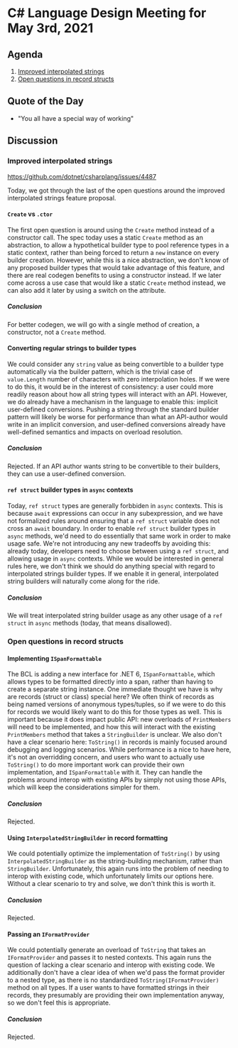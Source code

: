 # C# Language Design Meeting for May 3rd, 2021

## Agenda

1. [Improved interpolated strings](#improved-interpolated-strings)
2. [Open questions in record structs](#open-questions-in-record-structs)

## Quote of the Day

- "You all have a special way of working"

## Discussion

### Improved interpolated strings

https://github.com/dotnet/csharplang/issues/4487

Today, we got through the last of the open questions around the improved interpolated strings feature proposal.

#### `Create` vs `.ctor`

The first open question is around using the `Create` method instead of a constructor call. The spec today uses a static `Create` method as
an abstraction, to allow a hypothetical builder type to pool reference types in a static context, rather than being forced to return a `new`
instance on every builder creation. However, while this is a nice abstraction, we don't know of any proposed builder types that would take
advantage of this feature, and there are real codegen benefits to using a constructor instead. If we later come across a use case that would
like a static `Create` method instead, we can also add it later by using a switch on the attribute.

##### Conclusion

For better codegen, we will go with a single method of creation, a constructor, not a `Create` method.

#### Converting regular strings to builder types

We could consider any `string` value as being convertible to a builder type automatically via the builder pattern, which is the trivial case
of `value.Length` number of characters with zero interpolation holes. If we were to do this, it would be in the interest of consistency: a
user could more readily reason about how all string types will interact with an API. However, we do already have a mechanism in the language
to enable this: implicit user-defined conversions. Pushing a string through the standard builder pattern will likely be worse for performance
than what an API-author would write in an implicit conversion, and user-defined conversions already have well-defined semantics and impacts
on overload resolution.

##### Conclusion

Rejected. If an API author wants string to be convertible to their builders, they can use a user-defined conversion.

#### `ref struct` builder types in `async` contexts

Today, `ref struct` types are generally forbbiden in `async` contexts. This is because `await` expressions can occur in any subexpression, and
we have not formalized rules around ensuring that a `ref struct` variable does not cross an `await` boundary. In order to enable `ref struct`
builder types in `async` methods, we'd need to do essentially that same work in order to make usage safe. We're not introducing any new tradeoffs
by avoiding this: already today, developers need to choose between using a `ref struct`, and allowing usage in `async` contexts. While we would
be interested in general rules here, we don't think we should do anything special with regard to interpolated strings builder types. If we enable
it in general, interpolated string builders will naturally come along for the ride.

##### Conclusion

We will treat interpolated string builder usage as any other usage of a `ref struct` in `async` methods (today, that means disallowed).

### Open questions in record structs

#### Implementing `ISpanFormattable`

The BCL is adding a new interface for .NET 6, `ISpanFormattable`, which allows types to be formatted directly into a span, rather than having to
create a separate string instance. One immediate thought we have is why are records (struct or class) special here? We often think of records as
being named versions of anonymous types/tuples, so if we were to do this for records we would likely want to do this for those types as well.
This is important because it does impact public API: new overloads of `PrintMembers` will need to be implemented, and how this will interact with
the existing `PrintMembers` method that takes a `StringBuilder` is unclear. We also don't have a clear scenario here: `ToString()` in records is
mainly focused around debugging and logging scenarios. While performance is a nice to have here, it's not an overridding concern, and users who
want to actually use `ToString()` to do more important work can provide their own implementation, and `ISpanFormattable` with it. They can handle
the problems around interop with existing APIs by simply not using those APIs, which will keep the considerations simpler for them.

##### Conclusion

Rejected.

#### Using `InterpolatedStringBuilder` in record formatting

We could potentially optimize the implementation of `ToString()` by using `InterpolatedStringBuilder` as the string-building mechanism, rather
than `StringBuilder`. Unfortunately, this again runs into the problem of needing to interop with existing code, which unfortunately limits our
options here. Without a clear scenario to try and solve, we don't think this is worth it.

##### Conclusion

Rejected.

#### Passing an `IFormatProvider`

We could potentially generate an overload of `ToString` that takes an `IFormatProvider` and passes it to nested contexts. This again runs the
question of lacking a clear scenario and interop with existing code. We additionally don't have a clear idea of when we'd pass the format
provider to a nested type, as there is no standardized `ToString(IFormatProvider)` method on all types. If a user wants to have formatted
strings in their records, they presumably are providing their own implementation anyway, so we don't feel this is appropriate.

##### Conclusion

Rejected.
